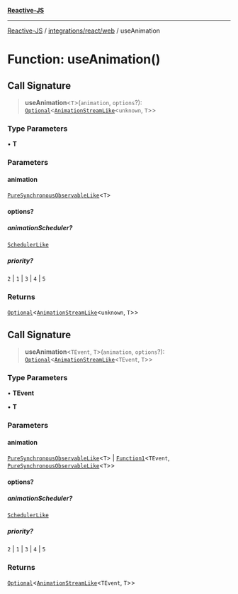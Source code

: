 [**Reactive-JS**](../../../../README.md)

***

[Reactive-JS](../../../../README.md) / [integrations/react/web](../README.md) / useAnimation

# Function: useAnimation()

## Call Signature

> **useAnimation**\<`T`\>(`animation`, `options`?): [`Optional`](../../../../functions/type-aliases/Optional.md)\<[`AnimationStreamLike`](../../../../concurrent/interfaces/AnimationStreamLike.md)\<`unknown`, `T`\>\>

### Type Parameters

• **T**

### Parameters

#### animation

[`PureSynchronousObservableLike`](../../../../concurrent/interfaces/PureSynchronousObservableLike.md)\<`T`\>

#### options?

##### animationScheduler?

[`SchedulerLike`](../../../../concurrent/interfaces/SchedulerLike.md)

##### priority?

`2` \| `1` \| `3` \| `4` \| `5`

### Returns

[`Optional`](../../../../functions/type-aliases/Optional.md)\<[`AnimationStreamLike`](../../../../concurrent/interfaces/AnimationStreamLike.md)\<`unknown`, `T`\>\>

## Call Signature

> **useAnimation**\<`TEvent`, `T`\>(`animation`, `options`?): [`Optional`](../../../../functions/type-aliases/Optional.md)\<[`AnimationStreamLike`](../../../../concurrent/interfaces/AnimationStreamLike.md)\<`TEvent`, `T`\>\>

### Type Parameters

• **TEvent**

• **T**

### Parameters

#### animation

[`PureSynchronousObservableLike`](../../../../concurrent/interfaces/PureSynchronousObservableLike.md)\<`T`\> | [`Function1`](../../../../functions/type-aliases/Function1.md)\<`TEvent`, [`PureSynchronousObservableLike`](../../../../concurrent/interfaces/PureSynchronousObservableLike.md)\<`T`\>\>

#### options?

##### animationScheduler?

[`SchedulerLike`](../../../../concurrent/interfaces/SchedulerLike.md)

##### priority?

`2` \| `1` \| `3` \| `4` \| `5`

### Returns

[`Optional`](../../../../functions/type-aliases/Optional.md)\<[`AnimationStreamLike`](../../../../concurrent/interfaces/AnimationStreamLike.md)\<`TEvent`, `T`\>\>
